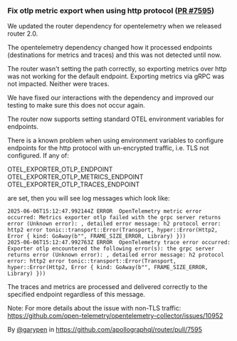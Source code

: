 ### Fix otlp metric export when using http protocol ([PR #7595](https://github.com/apollographql/router/pull/7595))

We updated the router dependency for opentelemetry when we released router 2.0.

The opentelemetry dependency changed how it processed endpoints (destinations for metrics and traces) and this was not detected until now.

The router wasn't setting the path correctly, so exporting metrics over http was not working for the default endpoint. Exporting metrics via gRPC was not impacted. Neither were traces.

We have fixed our interactions with the dependency and improved our testing to make sure this does not occur again.

The router now supports setting standard OTEL environment variables for endpoints.

There is a known problem when using environment variables to configure endpoints for the http protocol with un-encrypted traffic, i.e. TLS not configured. If any of:

OTEL_EXPORTER_OTLP_ENDPOINT
OTEL_EXPORTER_OTLP_METRICS_ENDPOINT
OTEL_EXPORTER_OTLP_TRACES_ENDPOINT

are set, then you will see log messages which look like:

```
2025-06-06T15:12:47.992144Z ERROR  OpenTelemetry metric error occurred: Metrics exporter otlp failed with the grpc server returns error (Unknown error): , detailed error message: h2 protocol error: http2 error tonic::transport::Error(Transport, hyper::Error(Http2, Error { kind: GoAway(b"", FRAME_SIZE_ERROR, Library) }))
2025-06-06T15:12:47.992763Z ERROR  OpenTelemetry trace error occurred: Exporter otlp encountered the following error(s): the grpc server returns error (Unknown error): , detailed error message: h2 protocol error: http2 error tonic::transport::Error(Transport, hyper::Error(Http2, Error { kind: GoAway(b"", FRAME_SIZE_ERROR, Library) }))
```

The traces and metrics are processed and delivered correctly to the specified endpoint regardless of this message.

Note: For more details about the issue with non-TLS traffic: https://github.com/open-telemetry/opentelemetry-collector/issues/10952

By [@garypen](https://github.com/garypen) in https://github.com/apollographql/router/pull/7595
